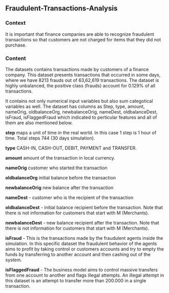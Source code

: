## Fraudulent-Transactions-Analysis

### Context
It is important that finance companies are able to recognize fraudulent transactions so that customers are not charged for items that they did not purchase.


### Content
The datasets contains transactions made by customers of a finance company. This dataset presents transactions that occurred in some days, where we have 8213 frauds out of 63,62,619 transactions. The dataset is highly unbalanced, the positive class (frauds) account for 0.129% of all transactions.

It contains not only numerical input variables but also sum categotical variables as well. The dataset has columns as Step, type, amount, nameOrig, oldbalanceOrg, newbalanceOrig, nameDest, oldbalanceDest, isFraud, isFlaggedFraud which indicated to perticular features and all of them are also mentioned below.

**step** maps a unit of time in the real world. In this case 1 step is 1 hour of time. Total steps 744 (30 days simulation).

**type** CASH-IN, CASH-OUT, DEBIT, PAYMENT and TRANSFER.

**amount** amount of the transaction in local currency.

**nameOrig** customer who started the transaction

**oldbalanceOrg** initial balance before the transaction

**newbalanceOrig** new balance after the transaction

**nameDest** - customer who is the recipient of the transaction

**oldbalanceDest** - initial balance recipient before the transaction. Note that there is not information for customers that 
start with M (Merchants).

**newbalanceDest** - new balance recipient after the transaction. Note that there is not information for customers that start with M (Merchants).

**isFraud** - This is the transactions made by the fraudulent agents inside the simulation. In this specific dataset the fraudulent behavior of the agents aims to profit by taking control or customers accounts and try to empty the funds by transferring to another account and then cashing out of the system.

**isFlaggedFraud** - The business model aims to control massive transfers from one account to another and flags illegal attempts. An illegal attempt in this dataset is an attempt to transfer more than 200.000 in a single transaction.
